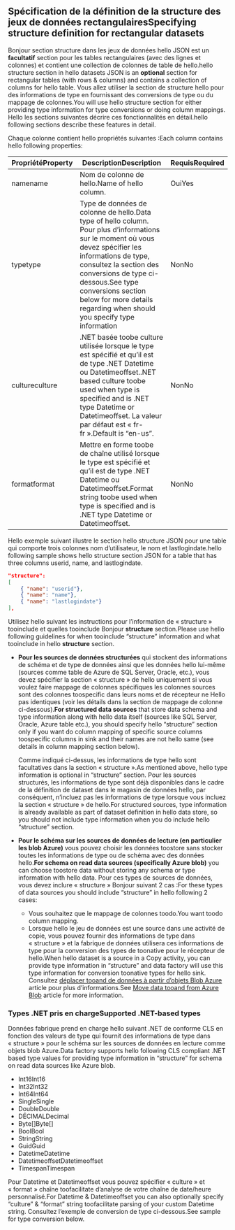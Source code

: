 ## <a name="specifying-structure-definition-for-rectangular-datasets"></a><span data-ttu-id="862b7-101">Spécification de la définition de la structure des jeux de données rectangulaires</span><span class="sxs-lookup"><span data-stu-id="862b7-101">Specifying structure definition for rectangular datasets</span></span>
<span data-ttu-id="862b7-102">Bonjour section structure dans les jeux de données hello JSON est un **facultatif** section pour les tables rectangulaires (avec des lignes et colonnes) et contient une collection de colonnes de table de hello.</span><span class="sxs-lookup"><span data-stu-id="862b7-102">hello structure section in hello datasets JSON is an **optional** section for rectangular tables (with rows & columns) and contains a collection of columns for hello table.</span></span> <span data-ttu-id="862b7-103">Vous allez utiliser la section de structure hello pour des informations de type en fournissant des conversions de type ou du mappage de colonnes.</span><span class="sxs-lookup"><span data-stu-id="862b7-103">You will use hello structure section for either providing type information for type conversions or doing column mappings.</span></span> <span data-ttu-id="862b7-104">Hello les sections suivantes décrire ces fonctionnalités en détail.</span><span class="sxs-lookup"><span data-stu-id="862b7-104">hello following sections describe these features in detail.</span></span> 

<span data-ttu-id="862b7-105">Chaque colonne contient hello propriétés suivantes :</span><span class="sxs-lookup"><span data-stu-id="862b7-105">Each column contains hello following properties:</span></span>

| <span data-ttu-id="862b7-106">Propriété</span><span class="sxs-lookup"><span data-stu-id="862b7-106">Property</span></span> | <span data-ttu-id="862b7-107">Description</span><span class="sxs-lookup"><span data-stu-id="862b7-107">Description</span></span> | <span data-ttu-id="862b7-108">Requis</span><span class="sxs-lookup"><span data-stu-id="862b7-108">Required</span></span> |
| --- | --- | --- |
| <span data-ttu-id="862b7-109">name</span><span class="sxs-lookup"><span data-stu-id="862b7-109">name</span></span> |<span data-ttu-id="862b7-110">Nom de colonne de hello.</span><span class="sxs-lookup"><span data-stu-id="862b7-110">Name of hello column.</span></span> |<span data-ttu-id="862b7-111">Oui</span><span class="sxs-lookup"><span data-stu-id="862b7-111">Yes</span></span> |
| <span data-ttu-id="862b7-112">type</span><span class="sxs-lookup"><span data-stu-id="862b7-112">type</span></span> |<span data-ttu-id="862b7-113">Type de données de colonne de hello.</span><span class="sxs-lookup"><span data-stu-id="862b7-113">Data type of hello column.</span></span> <span data-ttu-id="862b7-114">Pour plus d’informations sur le moment où vous devez spécifier les informations de type, consultez la section des conversions de type ci-dessous.</span><span class="sxs-lookup"><span data-stu-id="862b7-114">See type conversions section below for more details regarding when should you specify type information</span></span> |<span data-ttu-id="862b7-115">Non</span><span class="sxs-lookup"><span data-stu-id="862b7-115">No</span></span> |
| <span data-ttu-id="862b7-116">culture</span><span class="sxs-lookup"><span data-stu-id="862b7-116">culture</span></span> |<span data-ttu-id="862b7-117">.NET basée toobe culture utilisée lorsque le type est spécifié et qu’il est de type .NET Datetime ou Datetimeoffset.</span><span class="sxs-lookup"><span data-stu-id="862b7-117">.NET based culture toobe used when type is specified and is .NET type Datetime or Datetimeoffset.</span></span> <span data-ttu-id="862b7-118">La valeur par défaut est « fr-fr ».</span><span class="sxs-lookup"><span data-stu-id="862b7-118">Default is “en-us”.</span></span> |<span data-ttu-id="862b7-119">Non</span><span class="sxs-lookup"><span data-stu-id="862b7-119">No</span></span> |
| <span data-ttu-id="862b7-120">format</span><span class="sxs-lookup"><span data-stu-id="862b7-120">format</span></span> |<span data-ttu-id="862b7-121">Mettre en forme toobe de chaîne utilisé lorsque le type est spécifié et qu’il est de type .NET Datetime ou Datetimeoffset.</span><span class="sxs-lookup"><span data-stu-id="862b7-121">Format string toobe used when type is specified and is .NET type Datetime or Datetimeoffset.</span></span> |<span data-ttu-id="862b7-122">Non</span><span class="sxs-lookup"><span data-stu-id="862b7-122">No</span></span> |

<span data-ttu-id="862b7-123">Hello exemple suivant illustre le section hello structure JSON pour une table qui comporte trois colonnes nom d’utilisateur, le nom et lastlogindate.</span><span class="sxs-lookup"><span data-stu-id="862b7-123">hello following sample shows hello structure section JSON for a table that has three columns userid, name, and lastlogindate.</span></span>

```json
"structure": 
[
    { "name": "userid"},
    { "name": "name"},
    { "name": "lastlogindate"}
],
```

<span data-ttu-id="862b7-124">Utilisez hello suivant les instructions pour l’information de « structure » tooinclude et quelles tooinclude Bonjour **structure** section.</span><span class="sxs-lookup"><span data-stu-id="862b7-124">Please use hello following guidelines for when tooinclude “structure” information and what tooinclude in hello **structure** section.</span></span>

* <span data-ttu-id="862b7-125">**Pour les sources de données structurées** qui stockent des informations de schéma et de type de données ainsi que les données hello lui-même (sources comme table de Azure de SQL Server, Oracle, etc.), vous devez spécifier la section « structure » de hello uniquement si vous voulez faire mappage de colonnes spécifiques les colonnes sources sont des colonnes toospecific dans leurs noms et de récepteur ne Hello pas identiques (voir les détails dans la section de mappage de colonne ci-dessous).</span><span class="sxs-lookup"><span data-stu-id="862b7-125">**For structured data sources** that store data schema and type information along with hello data itself (sources like SQL Server, Oracle, Azure table etc.), you should specify hello “structure” section only if you want do column mapping of specific source columns toospecific columns in sink and their names are not hello same (see details in column mapping section below).</span></span> 
  
    <span data-ttu-id="862b7-126">Comme indiqué ci-dessus, les informations de type hello sont facultatives dans la section « structure ».</span><span class="sxs-lookup"><span data-stu-id="862b7-126">As mentioned above, hello type information is optional in “structure” section.</span></span> <span data-ttu-id="862b7-127">Pour les sources structurés, les informations de type sont déjà disponibles dans le cadre de la définition de dataset dans le magasin de données hello, par conséquent, n’incluez pas les informations de type lorsque vous incluez la section « structure » de hello.</span><span class="sxs-lookup"><span data-stu-id="862b7-127">For structured sources, type information is already available as part of dataset definition in hello data store, so you should not include type information when you do include hello “structure” section.</span></span>
* <span data-ttu-id="862b7-128">**Pour le schéma sur les sources de données de lecture (en particulier les blob Azure)** vous pouvez choisir les données toostore sans stocker toutes les informations de type ou de schéma avec des données hello.</span><span class="sxs-lookup"><span data-stu-id="862b7-128">**For schema on read data sources (specifically Azure blob)**  you can choose toostore data without storing any schema or type information with hello data.</span></span> <span data-ttu-id="862b7-129">Pour ces types de sources de données, vous devez inclure « structure » Bonjour suivant 2 cas :</span><span class="sxs-lookup"><span data-stu-id="862b7-129">For these types of data sources you should include “structure” in hello following 2 cases:</span></span>
  * <span data-ttu-id="862b7-130">Vous souhaitez que le mappage de colonnes toodo.</span><span class="sxs-lookup"><span data-stu-id="862b7-130">You want toodo column mapping.</span></span>
  * <span data-ttu-id="862b7-131">Lorsque hello le jeu de données est une source dans une activité de copie, vous pouvez fournir des informations de type dans « structure » et la fabrique de données utilisera ces informations de type pour la conversion des types de toonative pour le récepteur de hello.</span><span class="sxs-lookup"><span data-stu-id="862b7-131">When hello dataset is a source in a Copy activity, you can provide type information in “structure” and data factory will use this type information for conversion toonative types for hello sink.</span></span> <span data-ttu-id="862b7-132">Consultez [déplacer tooand de données à partir d’objets Blob Azure](../articles/data-factory/data-factory-azure-blob-connector.md) article pour plus d’informations.</span><span class="sxs-lookup"><span data-stu-id="862b7-132">See [Move data tooand from Azure Blob](../articles/data-factory/data-factory-azure-blob-connector.md) article for more information.</span></span>

### <a name="supported-net-based-types"></a><span data-ttu-id="862b7-133">Types .NET pris en charge</span><span class="sxs-lookup"><span data-stu-id="862b7-133">Supported .NET-based types</span></span>
<span data-ttu-id="862b7-134">Données fabrique prend en charge hello suivant .NET de conforme CLS en fonction des valeurs de type qui fournit des informations de type dans « structure » pour le schéma sur les sources de données en lecture comme objets blob Azure.</span><span class="sxs-lookup"><span data-stu-id="862b7-134">Data factory supports hello following CLS compliant .NET based type values for providing type information in “structure” for schema on read data sources like Azure blob.</span></span>

* <span data-ttu-id="862b7-135">Int16</span><span class="sxs-lookup"><span data-stu-id="862b7-135">Int16</span></span>
* <span data-ttu-id="862b7-136">Int32</span><span class="sxs-lookup"><span data-stu-id="862b7-136">Int32</span></span> 
* <span data-ttu-id="862b7-137">Int64</span><span class="sxs-lookup"><span data-stu-id="862b7-137">Int64</span></span>
* <span data-ttu-id="862b7-138">Single</span><span class="sxs-lookup"><span data-stu-id="862b7-138">Single</span></span>
* <span data-ttu-id="862b7-139">Double</span><span class="sxs-lookup"><span data-stu-id="862b7-139">Double</span></span>
* <span data-ttu-id="862b7-140">DÉCIMAL</span><span class="sxs-lookup"><span data-stu-id="862b7-140">Decimal</span></span>
* <span data-ttu-id="862b7-141">Byte[]</span><span class="sxs-lookup"><span data-stu-id="862b7-141">Byte[]</span></span>
* <span data-ttu-id="862b7-142">Bool</span><span class="sxs-lookup"><span data-stu-id="862b7-142">Bool</span></span>
* <span data-ttu-id="862b7-143">String</span><span class="sxs-lookup"><span data-stu-id="862b7-143">String</span></span> 
* <span data-ttu-id="862b7-144">Guid</span><span class="sxs-lookup"><span data-stu-id="862b7-144">Guid</span></span>
* <span data-ttu-id="862b7-145">Datetime</span><span class="sxs-lookup"><span data-stu-id="862b7-145">Datetime</span></span>
* <span data-ttu-id="862b7-146">Datetimeoffset</span><span class="sxs-lookup"><span data-stu-id="862b7-146">Datetimeoffset</span></span>
* <span data-ttu-id="862b7-147">Timespan</span><span class="sxs-lookup"><span data-stu-id="862b7-147">Timespan</span></span> 

<span data-ttu-id="862b7-148">Pour Datetime et Datetimeoffset vous pouvez spécifier « culture » et « format » chaîne toofacilitate d’analyse de votre chaîne de date/heure personnalisé.</span><span class="sxs-lookup"><span data-stu-id="862b7-148">For Datetime & Datetimeoffset you can also optionally specify “culture” & “format” string toofacilitate parsing of your custom Datetime string.</span></span> <span data-ttu-id="862b7-149">Consultez l’exemple de conversion de type ci-dessous.</span><span class="sxs-lookup"><span data-stu-id="862b7-149">See sample for type conversion below.</span></span>

